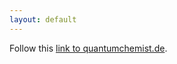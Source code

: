 ```yaml
---
layout: default
---
```

<!--title: "Dr. Christina Ertural"-->
<!-- Link the CSS file -->
<link rel="stylesheet" href="scripts/custom.css">

<!--# Welcome to my GitHub Pages site!

Visit the [2020 -- 2024 website](./index_old.md)!

Create a container for the JavaScript-generated content
<div class="container">
</div>-->

<!-- Link to the JavaScript file -->
<!--<script src="scripts/index.js"></script> -->


<!--<meta http-equiv="refresh" content="0; url=https://quantumchemist.de">  -->
Follow this [link to quantumchemist.de](https://quantumchemist.de).

